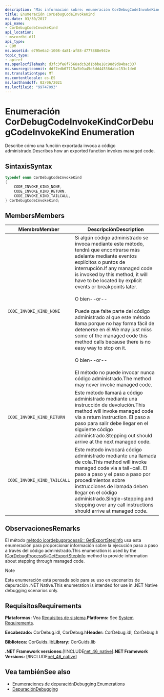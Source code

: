 ```yaml
---
description: 'Más información sobre: enumeración CorDebugCodeInvokeKind'
title: Enumeración CorDebugCodeInvokeKind
ms.date: 03/30/2017
api_name:
- CorDebugCodeInvokeKind
api_location:
- mscordbi.dll
api_type:
- COM
ms.assetid: e795e6a2-1008-4a81-af88-d777888e942e
topic_type:
- apiref
ms.openlocfilehash: d3fc3fe6f7568adcb2d1bbbe18c98d9d84bac337
ms.sourcegitcommit: ddf7edb67715a5b9a45e3dd44536dabc153c1de0
ms.translationtype: MT
ms.contentlocale: es-ES
ms.lasthandoff: 02/06/2021
ms.locfileid: "99747093"
---
```

# <a name="cordebugcodeinvokekind-enumeration"></a><span data-ttu-id="e31fb-103">Enumeración CorDebugCodeInvokeKind</span><span class="sxs-lookup"><span data-stu-id="e31fb-103">CorDebugCodeInvokeKind Enumeration</span></span>

<span data-ttu-id="e31fb-104">Describe cómo una función exportada invoca a código administrado.</span><span class="sxs-lookup"><span data-stu-id="e31fb-104">Describes how an exported function invokes managed code.</span></span>  
  
## <a name="syntax"></a><span data-ttu-id="e31fb-105">Sintaxis</span><span class="sxs-lookup"><span data-stu-id="e31fb-105">Syntax</span></span>  
  
```cpp  
typedef enum CorDebugCodeInvokeKind  
{  
    CODE_INVOKE_KIND_NONE,
    CODE_INVOKE_KIND_RETURN,
    CODE_INVOKE_KIND_TAILCALL,
} CorDebugCodeInvokeKind;  
```  
  
## <a name="members"></a><span data-ttu-id="e31fb-106">Members</span><span class="sxs-lookup"><span data-stu-id="e31fb-106">Members</span></span>  
  
|<span data-ttu-id="e31fb-107">Miembro</span><span class="sxs-lookup"><span data-stu-id="e31fb-107">Member</span></span>|<span data-ttu-id="e31fb-108">Descripción</span><span class="sxs-lookup"><span data-stu-id="e31fb-108">Description</span></span>|  
|------------|-----------------|  
|`CODE_INVOKE_KIND_NONE`|<span data-ttu-id="e31fb-109">Si algún código administrado se invoca mediante este método, tendrá que encontrarse más adelante mediante eventos explícitos o puntos de interrupción.</span><span class="sxs-lookup"><span data-stu-id="e31fb-109">If any managed code is invoked by this method, it will have to be located by explicit events or breakpoints later.</span></span><br /><br /> <span data-ttu-id="e31fb-110">O bien</span><span class="sxs-lookup"><span data-stu-id="e31fb-110">--or--</span></span><br /><br /> <span data-ttu-id="e31fb-111">Puede que falte parte del código administrado al que este método llama porque no hay forma fácil de detenerse en él.</span><span class="sxs-lookup"><span data-stu-id="e31fb-111">We may just miss some of the managed code this method calls because there is no easy way to stop on it.</span></span><br /><br /> <span data-ttu-id="e31fb-112">O bien</span><span class="sxs-lookup"><span data-stu-id="e31fb-112">--or--</span></span><br /><br /> <span data-ttu-id="e31fb-113">El método no puede invocar nunca código administrado.</span><span class="sxs-lookup"><span data-stu-id="e31fb-113">The method may never invoke managed code.</span></span>|  
|`CODE_INVOKE_KIND_RETURN`|<span data-ttu-id="e31fb-114">Este método llamará a código administrado mediante una instrucción de devolución.</span><span class="sxs-lookup"><span data-stu-id="e31fb-114">This method will invoke managed code via a return instruction.</span></span> <span data-ttu-id="e31fb-115">El paso a paso para salir debe llegar en el siguiente código administrado.</span><span class="sxs-lookup"><span data-stu-id="e31fb-115">Stepping out should arrive at the next managed code.</span></span>|  
|`CODE_INVOKE_KIND_TAILCALL`|<span data-ttu-id="e31fb-116">Este método invocará código administrado mediante una llamada de cola.</span><span class="sxs-lookup"><span data-stu-id="e31fb-116">This method will invoke managed code via a tail-call.</span></span> <span data-ttu-id="e31fb-117">El paso a paso y el paso a paso por procedimientos sobre instrucciones de llamada deben llegar en el código administrado.</span><span class="sxs-lookup"><span data-stu-id="e31fb-117">Single-stepping and stepping over any call instructions should arrive at managed code.</span></span>|  
  
## <a name="remarks"></a><span data-ttu-id="e31fb-118">Observaciones</span><span class="sxs-lookup"><span data-stu-id="e31fb-118">Remarks</span></span>  

 <span data-ttu-id="e31fb-119">El método [método icordebugprocess6:: GetExportStepInfo](icordebugprocess6-getexportstepinfo-method.md) usa esta enumeración para proporcionar información sobre la ejecución paso a paso a través del código administrado.</span><span class="sxs-lookup"><span data-stu-id="e31fb-119">This enumeration is used by the [ICorDebugProcess6::GetExportStepInfo](icordebugprocess6-getexportstepinfo-method.md) method to provide information about stepping through managed code.</span></span>  
  
> [!NOTE]
> <span data-ttu-id="e31fb-120">Esta enumeración está pensada solo para su uso en escenarios de depuración .NET Native.</span><span class="sxs-lookup"><span data-stu-id="e31fb-120">This enumeration is intended for use in .NET Native debugging scenarios only.</span></span>  
  
## <a name="requirements"></a><span data-ttu-id="e31fb-121">Requisitos</span><span class="sxs-lookup"><span data-stu-id="e31fb-121">Requirements</span></span>  

 <span data-ttu-id="e31fb-122">**Plataformas:** Vea [Requisitos de sistema](../../get-started/system-requirements.md).</span><span class="sxs-lookup"><span data-stu-id="e31fb-122">**Platforms:** See [System Requirements](../../get-started/system-requirements.md).</span></span>  
  
 <span data-ttu-id="e31fb-123">**Encabezado:** CorDebug.idl, CorDebug.h</span><span class="sxs-lookup"><span data-stu-id="e31fb-123">**Header:** CorDebug.idl, CorDebug.h</span></span>  
  
 <span data-ttu-id="e31fb-124">**Biblioteca:** CorGuids.lib</span><span class="sxs-lookup"><span data-stu-id="e31fb-124">**Library:** CorGuids.lib</span></span>  
  
 <span data-ttu-id="e31fb-125">**.NET Framework versiones:**[!INCLUDE[net_46_native](../../../../includes/net-46-native-md.md)]</span><span class="sxs-lookup"><span data-stu-id="e31fb-125">**.NET Framework Versions:** [!INCLUDE[net_46_native](../../../../includes/net-46-native-md.md)]</span></span>  
  
## <a name="see-also"></a><span data-ttu-id="e31fb-126">Vea también</span><span class="sxs-lookup"><span data-stu-id="e31fb-126">See also</span></span>

- [<span data-ttu-id="e31fb-127">Enumeraciones de depuración</span><span class="sxs-lookup"><span data-stu-id="e31fb-127">Debugging Enumerations</span></span>](debugging-enumerations.md)
- [<span data-ttu-id="e31fb-128">Depuración</span><span class="sxs-lookup"><span data-stu-id="e31fb-128">Debugging</span></span>](index.md)
